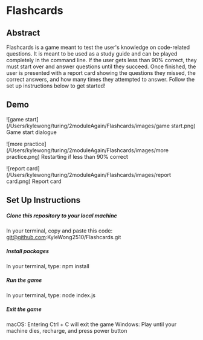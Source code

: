 # Flashcards

## Abstract
Flashcards is a game meant to test the user's knowledge on code-related questions.  It is meant to be used as a study guide and can be played completely in the command line.  If the user gets less than 90% correct, they must start over and answer questions until they succeed.  Once finished, the user is presented with a report card showing the questions they missed, the correct answers, and how many times they attempted to answer.  Follow the set up instructions below to get started!

## Demo
![game start](/Users/kylewong/turing/2moduleAgain/Flashcards/images/game start.png)
Game start dialogue


![more practice](/Users/kylewong/turing/2moduleAgain/Flashcards/images/more practice.png)
Restarting if less than 90% correct


![report card](/Users/kylewong/turing/2moduleAgain/Flashcards/images/report card.png)
Report card


## Set Up Instructions

##### Clone this repository to your local machine
In your terminal, copy and paste this code: git@github.com:KyleWong2510/Flashcards.git

##### Install packages
In your terminal, type: npm install

##### Run the game
In your terminal, type: node index.js

##### Exit the game
macOS: Entering Ctrl + C will exit the game
Windows: Play until your machine dies, recharge, and press power button
 